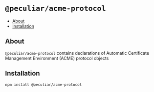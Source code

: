 # `@peculiar/acme-protocol`

- [About](@about)
- [Installation](@installation)

## About

`@peculiar/acme-protocol` contains declarations of Automatic Certificate Management Environment (ACME) protocol objects

## Installation

```
npm install @peculiar/acme-protocol
```
